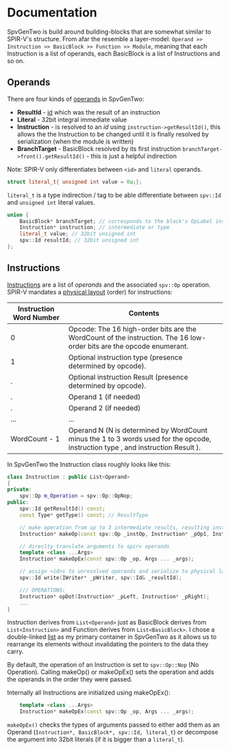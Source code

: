 # Documentation

SpvGenTwo is build around building-blocks that are somewhat similar to SPIR-V's structure. From afar the resemble a layer-model: `Operand >> Instruction >> BasicBlock >> Function >> Module`, meaning that each Instruction is a list of operands, each BasicBlock is a list of Instructions and so on.

## Operands
There are four kinds of [operands](lib/include/spvgentwo/Operand.h) in SpvGenTwo:

* **ResultId** - [id](https://www.khronos.org/registry/spir-v/specs/unified1/SPIRV.html#Terms) which was the result of an instruction
* **Literal** - 32bit integral immediate value
* **Instruction** - is resolved to an _id_ using `instruction->getResultId()`, this allows the the Instruction to be changed until it is finally resolved by serialization (when the module is written)
* **BranchTarget** - BasicBlock resolved by its first instruction `branchTarget->front().getResultId()` - this is just a helpful indirection

Note: SPIR-V only differentiates between `<id>` and `literal` operands.

```cpp
struct literal_t{ unsigned int value = 0u;};
```

`literal_t` is a type indirection / tag to be able differentiate between `spv::Id` and `unsigned int` literal values.

```cpp
union {
    BasicBlock* branchTarget; // corresponds to the block's OpLabel instruction
    Instruction* instruction; // intermediate or type
    literal_t value; // 32bit unsigned int
    spv::Id resultId; // 32bit unsigned int
};
```
## Instructions

[Instructions](lib/include/spvgentwo/Instruction.h) are a list of _operands_ and the associated `spv::Op` operation. SPIR-V mandates a [physical layout](https://www.khronos.org/registry/spir-v/specs/unified1/SPIRV.html#_a_id_physicallayout_a_physical_layout_of_a_spir_v_module_and_instruction) (order) for instructions:

| Instruction Word Number   | Contents  |
|---|---|
| 0  | Opcode: The 16 high-order bits are the WordCount of the instruction. The 16 low-order bits are the opcode enumerant. |
| 1  | Optional instruction type <id> (presence determined by opcode). |
| . | Optional instruction Result <id> (presence determined by opcode). |
| . | Operand 1 (if needed) |
| . | Operand 2 (if needed) |
| ... | ... |
| WordCount - 1 | Operand N (N is determined by WordCount minus the 1 to 3 words used for the opcode, instruction type <id>, and instruction Result <id>). |

In SpvGenTwo the Instruction class roughly looks like this:

```cpp
class Instruction : public List<Operand>
{
private:
    spv::Op m_Operation = spv::Op::OpNop;
public:
    spv::Id getResultId() const;
    const Type* getType() const; // ResultType

    // make operation from up to 3 intermediate results, resulting instruction has result and result type
    Instruction* makeOp(const spv::Op _instOp, Instruction* _pOp1, Instruction* _pOp2 = nullptr, Instruction* _pOp3 = nullptr, Instruction* _pResultType = nullptr);

    // direclty translate arguments to spirv operands
    template <class ...Args>
    Instruction* makeOpEx(const spv::Op _op, Args ... _args);

    // assign <id>s to unresolved operands and serialize to physical layout
    spv::Id write(IWriter* _pWriter, spv::Id& _resultId);

    /// OPERATIONS:
    Instruction* opDot(Instruction* _pLeft, Instruction* _pRight);
    ...
}
```

Instruction derives from `List<Operand>` just as BasicBlock derives from `List<Instruction>` and Function derives from `List<BasicBlock>`. I chose a double-linked [list](lib/include/spvgentwo/List.h) as my primary container in SpvGenTwo as it allows us to rearrange its elements without invalidating the pointers to the data they carry.

By default, the operation of an Instruction is set to `spv::Op::Nop` (No Operation). Calling makeOp() or makeOpEx() sets the operation and adds the operands in the order they were passed.

Internally all Instructions are initialized using makeOpEx():
```cpp
    template <class ...Args>
    Instruction* makeOpEx(const spv::Op _op, Args ... _args);
```

`makeOpEx()` checks the types of arguments passed to either add them as an Operand (`Instruction*, BasicBlock*, spv::Id, literal_t`) or decompose the argument into 32bit literals (if it is bigger than a `literal_t`).

